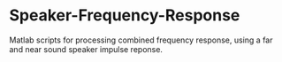 # Speaker-Frequency-Response
Matlab scripts for processing combined frequency response, using a far and near sound speaker impulse reponse.
